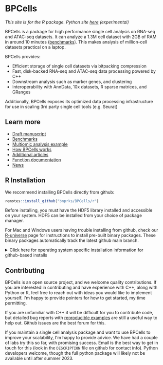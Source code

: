 # BPCells

*This site is for the R package. Python site [here](python/index.html) (experimental)*

BPCells is a package for high performance single cell analysis on RNA-seq and ATAC-seq datasets. It can analyze
a 1.3M cell dataset with 2GB of RAM in around 10 minutes ([benchmarks](articles/web-only/benchmarks.html)).
This makes analysis of million-cell datasets practical on a laptop.

BPCells provides:

  - Efficient storage of single cell datasets via bitpacking compression
  - Fast, disk-backed RNA-seq and ATAC-seq data processing powered by C++
  - Downstream analysis such as marker genes, and clustering
  - Interoperability with AnnData, 10x datasets, R sparse matrices, and GRanges

Additionally, BPCells exposes its optimized data processing infrastructure for use in scaling 3rd party single cell tools (e.g. Seurat)

## Learn more

- [Draft manuscript](articles/web-only/manuscript-draft.html)
- [Benchmarks](articles/web-only/benchmarks.html)
- [Multiomic analysis example](articles/pbmc3k.html)
- [How BPCells works](articles/web-only/how-it-works.html)
- [Additional articles](articles/index.html)
- [Function documentation](reference/index.html)
- [News](news/index.html)

## R Installation
We recommend installing BPCells directly from github:

```R
remotes::install_github("bnprks/BPCells/r")
```
Before installing, you must have the HDF5 library installed and accessible on your system.
HDF5 can be installed from your choice of package manager. 


For Mac and Windows users having trouble installing from github, check our [R-universe](https://bnprks.r-universe.dev/BPCells)
page for instructions to install pre-built binary packages. These binary packages automatically track the latest github main branch.

<details>
<summary>Click here for operating system specific installation information for github-based installs</summary>

### Linux
Obtaining the HDF5 dependency is usually pretty straightforward on Linux

- apt: `sudo apt-get install libhdf5-dev` 
- yum: `sudo yum install hdf5-devel`
- conda: `conda install -c anaconda hdf5` 
  - Note: Linux users should prefer their distro's package manager (e.g. `apt` or `yum`) when possible,
    as it appears to give a slightly more reliable installation experience.

### Windows
Compiling R packages from source on Windows requires installing [R tools for Windows](https://cran.r-project.org/bin/windows/Rtools/). See [Issue #9](https://github.com/bnprks/BPCells/issues/9) for more discussion.

### MacOS
For MacOS, installing HDF5 through homebrew seems to be most reliable: `brew install hdf5`.

**Mac-specific troubleshooting**:

- **Macs with ARM CPUs**: a common error is to have an ARM-based HDF5 install but an x86-based 
  R install. This will cause errors when BPCells tries to access HDF5 during installation. 
    - Check your R installation
  by running `sessionInfo()`, and seeing if it lists ARM or x86 under "Platform". 
    - The easiest option is to use
  ARM R because homebrew will default to an ARM hdf5 installation
    - It is [possible](https://codetinkering.com/switch-homebrew-arm-x86/) (though tricky) to install an x86 copy of homebrew in order to access an x86 version of hdf5
- **Older Macs (10.14 Mojave or older)**: The default compiler on old Macs does not support needed
  C++17 filesystem features. See [issue #3](https://github.com/bnprks/BPCells/issues/3#issuecomment-1375238635) for
  tips getting a newer compiler set up via homebrew.

### Supported compilers
In most cases, you will already have an appropriate compiler. BPCells recommends
gcc >=9.1, or clang >= 9.0. 
This corresponds to versions from late-2018 and newer. 
Older versions may work in some cases so long as they
have basic C++17 support, but they are not officially supported.

### General Installation troubleshooting
BPCells tries to print informative error messages during compilation to help diagnose the problem. For a more
verbose set of information, run `Sys.setenv(BPCELLS_DEBUG_INSTALL="true")` prior to `remotes::install_github("bnprks/BPCells/r")`. If you still can't solve the issue with that additional information, feel free to file a Github issue, being
sure to use a [collapsible section](https://docs.github.com/en/get-started/writing-on-github/working-with-advanced-formatting/organizing-information-with-collapsed-sections) for the verbose installation log.

</details>

## Contributing
BPCells is an open source project, and we welcome quality contributions. If you
are interested in contributing and have experience with C++, along with Python
or R, feel free to reach out with ideas you would like to implement yourself.
I'm happy to provide pointers for how to get started, my time permitting.

If you are unfamiliar with C++ it will be difficult for you to contribute code,
but detailed bug reports with
[reproducible examples](https://reprex.tidyverse.org/articles/reprex-dos-and-donts.html)
are still a useful way to help out. Github issues are the best forum for this.

If you maintain a single cell analysis package and want to use BPCells to
improve your scalability, I'm happy to provide advice. We have had a couple of labs
try this so far, with promising success. Email is the best way to get in touch
for this (look in the `DESCRIPTION` file on github for contact info). Python
developers welcome, though the full python package will likely not be
available until after summer 2023.